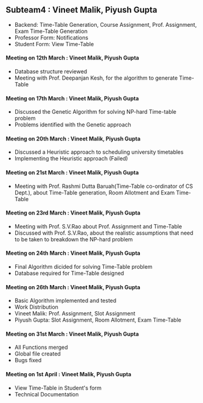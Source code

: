 ## Subteam4 : Vineet Malik, Piyush Gupta
* Backend: Time-Table Generation, Course Assignment, Prof. Assignment, Exam Time-Table Generation
* Professor Form: Notifications
* Student Form: View Time-Table

#### Meeting on 12th March : Vineet Malik, Piyush Gupta
* Database structure reviewed
* Meeting with Prof. Deepanjan Kesh, for the algorithm to generate Time-Table

#### Meeting on 17th March : Vineet Malik, Piyush Gupta
* Discussed the Genetic Algorithm for solving NP-hard Time-table problem
* Problems identified with the Genetic approach

#### Meeting on 20th March : Vineet Malik, Piyush Gupta
* Discussed a Heuristic approach to scheduling university timetables
* Implementing the Heuristic approach (Failed)

#### Meeting on 21st March : Vineet Malik, Piyush Gupta
* Meeting with Prof. Rashmi Dutta Baruah(Time-Table co-ordinator of CS Dept.), about Time-Table generation, Room Allotment and Exam Time-Table

#### Meeting on 23rd March : Vineet Malik, Piyush Gupta
* Meeting with Prof. S.V.Rao about Prof. Assignment and Time-Table
* Discussed with Prof. S.V.Rao, about the realistic assumptions that need to be taken to breakdown the NP-hard problem

#### Meeting on 24th March : Vineet Malik, Piyush Gupta
* Final Algorithm dicided for solving Time-Table problem
* Database required for Time-Table designed

#### Meeting on 26th March : Vineet Malik, Piyush Gupta
* Basic Algorithm implemented and tested 
* Work Distribution
* Vineet Malik: Prof. Assignment, Slot Assignment
* Piyush Gupta: Slot Assignment, Room Allotment, Exam Time-Table

#### Meeting on 31st March : Vineet Malik, Piyush Gupta
* All Functions merged
* Global file created
* Bugs fixed

#### Meeting on 1st April : Vineet Malik, Piyush Gupta
* View Time-Table in Student's form
* Technical Documentation
